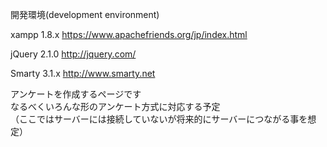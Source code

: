 
開発環境(development environment)

xampp  1.8.x
https://www.apachefriends.org/jp/index.html

jQuery 2.1.0
http://jquery.com/

Smarty 3.1.x
http://www.smarty.net

アンケートを作成するページです<br />
なるべくいろんな形のアンケート方式に対応する予定<br />
（ここではサーバーには接続していないが将来的にサーバーにつながる事を想定）
